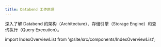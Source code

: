 ```yaml
---
title: Databend 工作原理
---
```


深入了解 Databend 的架构（Architecture）、存储引擎（Storage Engine）和查询执行（Query Execution）。

import IndexOverviewList from '@site/src/components/IndexOverviewList';

<IndexOverviewList />
